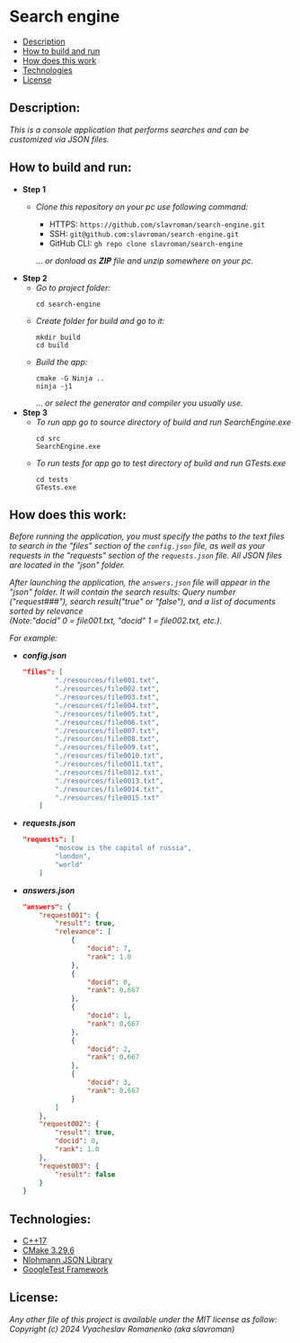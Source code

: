 # **Search engine**
- [Description](#Description)
- [How to build and run](#How-to-build-and-run)
- [How does this work](#How-does-this-work)
- [Technologies](#Technologies)
- [License](#License)

## Description:
*This is a console application that performs searches and can be customized via JSON files.*

## How to build and run:
* **Step 1**
    * *Clone this repository on your pc use following command:*
        * HTTPS: ` https://github.com/slavroman/search-engine.git `
        * SSH: ` git@github.com:slavroman/search-engine.git `
        * GitHub CLI: ` gh repo clone slavroman/search-engine `
        
        *... or donload as **ZIP** file and unzip somewhere on your pc.*
* **Step 2**
    * *Go to project folder:*
        ```
        cd search-engine
        ```
    * *Create folder for build and go to it:*
        ```
        mkdir build
        cd build
        ```
    * *Build the app:*
        ```
        cmake -G Ninja ..
        ninja -j1
        ```
        *... or select the generator and compiler you usually use.*
* **Step 3**
    * *To run app go to source directory of build and run SearchEngine.exe*
        ```
        cd src
        SearchEngine.exe
        ```
    * *To run tests for app go to test directory of build and run GTests.exe*
        ```
        cd tests
        GTests.exe
        ```

## How does this work:
*Before running the application, you must specify the paths to the text files to search in the "files" section of the `config.json` file, as well as your requests in the "requests" section of the `requests.json` file. All JSON files are located in the "json" folder.*

*After launching the application, the `answers.json` file will appear in the "json" folder. It will contain the search results: Query number ("request###"), search result("true" or "false"), and a list of documents sorted by relevance*  
*(Note:"docid" 0 = file001.txt, "docid" 1 = file002.txt, etc.).*

*For example:*
* ***config.json***
    ```json
    "files": [
    		"./resources/file001.txt",
    		"./resources/file002.txt",
    		"./resources/file003.txt",
    		"./resources/file004.txt",
    		"./resources/file005.txt",
    		"./resources/file006.txt",
    		"./resources/file007.txt",
    		"./resources/file008.txt",
    		"./resources/file009.txt",
    		"./resources/file0010.txt",
    		"./resources/file0011.txt",
    		"./resources/file0012.txt",
    		"./resources/file0013.txt",
    		"./resources/file0014.txt",
			"./resources/file0015.txt"
    	]
    ```
* ***requests.json***
    ```json
    "requests": [
    		"moscow is the capital of russia",
    		"london",
    		"world"
    	]
    ```
* ***answers.json***   
    ```json   
    "answers": {
        "request001": {
            "result": true,
            "relevance": [
                {
                    "docid": 7,
                    "rank": 1.0
                },
                {
                    "docid": 0,
                    "rank": 0.667
                },
                {
                    "docid": 1,
                    "rank": 0.667
                },
                {
                    "docid": 2,
                    "rank": 0.667
                },
                {
                    "docid": 3,
                    "rank": 0.667
                }
            ]
        },
        "request002": {
            "result": true,
            "docid": 0,
            "rank": 1.0
        },
        "request003": {
            "result": false
        }
    }
    ```

## Technologies:
* [C++17](https://en.cppreference.com/w/cpp/17)
* [CMake 3.29.6](https://www.kitware.com/cmake-3-29-6-available-for-download/)
* [Nlohmann JSON Library](https://github.com/nlohmann/json)
* [GoogleTest Framework](https://github.com/google/googletest)

## License:
*Any other file of this project is available under the MIT license as follow:*  
*Copyright (c) 2024 Vyacheslav Romanenko (aka slavroman)*
